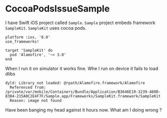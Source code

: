 # CocoaPodsIssueSample
I have Swift iOS project called `Sample`. `Sample` project embeds framework `SampleKit`. `SampleKit` uses cocoa pods. 
```
platform :ios, '8.0'
use_frameworks!

target 'SampleKit' do
  pod 'Alamofire', '~> 3.0'
end
```
When I run it on simulator it works fine. Whe I run on device it fails to load dlibs

```
dyld: Library not loaded: @rpath/Alamofire.framework/Alamofire
  Referenced from: /private/var/mobile/Containers/Bundle/Application/B3646E19-3239-460D-8304-215A0C2E4F7F/Sample.app/Frameworks/SampleKit.framework/SampleKit
  Reason: image not found
```

Have been banging my head against it hours now. What am I doing wrong ?
